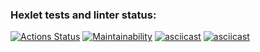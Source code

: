 ### Hexlet tests and linter status:
[![Actions Status](https://github.com/AnnaKozlova0107/backend-project-lvl1/workflows/hexlet-check/badge.svg)](https://github.com/AnnaKozlova0107/backend-project-lvl1/actions)
[![Maintainability](https://api.codeclimate.com/v1/badges/a99a88d28ad37a79dbf6/maintainability)](https://codeclimate.com/github/codeclimate/codeclimate/maintainabiliy)
[![asciicast](https://asciinema.org/a/wKZLWfDRXqeaZQCUZf87Q2bLU.svg)](https://asciinema.org/a/wKZLWfDRXqeaZQCUZf87Q2bLU)
[![asciicast](https://asciinema.org/a/khQ0NENDCLPF914HpufrQhjG2.svg)](https://asciinema.org/a/khQ0NENDCLPF914HpufrQhjG2)